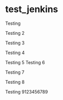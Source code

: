 # test_jenkins

Testing

Testing 2

Testing 3

Testing 4

Testing 5
Testing 6

Testing 7

Testing 8

Testing 9123456789
